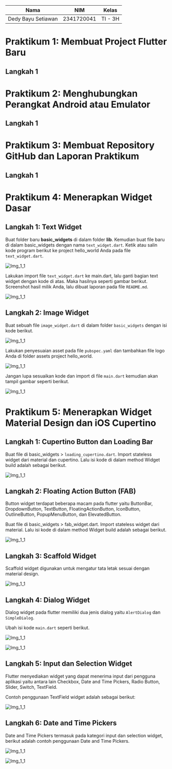 | Nama               | NIM        | Kelas   |
| -------------------- | ------------ | --------- |
| Dedy Bayu Setiawan | 2341720041 | TI - 3H |



# Praktikum 1: Membuat Project Flutter Baru

## Langkah 1

# Praktikum 2: Menghubungkan Perangkat Android atau Emulator

## Langkah 1

# Praktikum 3: Membuat Repository GitHub dan Laporan Praktikum

## Langkah 1

# Praktikum 4: Menerapkan Widget Dasar

## Langkah 1: Text Widget

Buat folder baru **basic_widgets** di dalam folder **lib**. Kemudian buat file baru di dalam basic_widgets dengan nama ```text_widget.dart```. Ketik atau salin kode program berikut ke project hello_world Anda pada file ```text_widget.dart```.

![Img_1_1](img/Screenshot_4_1_1.png)

Lakukan import file ```text_widget.dart``` ke main.dart, lalu ganti bagian text widget dengan kode di atas. Maka hasilnya seperti gambar berikut. Screenshot hasil milik Anda, lalu dibuat laporan pada file ```README.md```.

![Img_1_1](img/Screenshot_4_1_2.png)


## Langkah 2: Image Widget

Buat sebuah file ```image_widget.dart``` di dalam folder ```basic_widgets``` dengan isi kode berikut.

![Img_1_1](img/Screenshot_4_2_1.png)

Lakukan penyesuaian asset pada file ```pubspec.yaml``` dan tambahkan file logo Anda di folder assets project hello_world.

![Img_1_1](img/Screenshot_4_2_2.png)

Jangan lupa sesuaikan kode dan import di file ```main.dart``` kemudian akan tampil gambar seperti berikut.

![Img_1_1](img/Screenshot_4_2_3.png)


# Praktikum 5: Menerapkan Widget Material Design dan iOS Cupertino

## Langkah 1: Cupertino Button dan Loading Bar
Buat file di basic_widgets > ```loading_cupertino.dart```. Import stateless widget dari material dan cupertino. Lalu isi kode di dalam method Widget build adalah sebagai berikut.

![Img_1_1](img/Screenshot_5_1_1.png)


## Langkah 2: Floating Action Button (FAB)
Button widget terdapat beberapa macam pada flutter yaitu ButtonBar, DropdownButton, TextButton, FloatingActionButton, IconButton, OutlineButton, PopupMenuButton, dan ElevatedButton.

Buat file di basic_widgets > fab_widget.dart. Import stateless widget dari material. Lalu isi kode di dalam method Widget build adalah sebagai berikut.

![Img_1_1](img/Screenshot_5_2_1.png)


## Langkah 3: Scaffold Widget
Scaffold widget digunakan untuk mengatur tata letak sesuai dengan material design.

![Img_1_1](img/Screenshot_5_3_1.png)


## Langkah 4: Dialog Widget
Dialog widget pada flutter memiliki dua jenis dialog yaitu ```AlertDialog``` dan ```SimpleDialog```.

Ubah isi kode ```main.dart``` seperti berikut.

![Img_1_1](img/Screenshot_5_4_1.png)

![Img_1_1](img/Screenshot_5_4_2.png)


## Langkah 5: Input dan Selection Widget
Flutter menyediakan widget yang dapat menerima input dari pengguna aplikasi yaitu antara lain Checkbox, Date and Time Pickers, Radio Button, Slider, Switch, TextField.

Contoh penggunaan TextField widget adalah sebagai berikut:

![Img_1_1](img/Screenshot_5_5_1.png)


## Langkah 6: Date and Time Pickers
Date and Time Pickers termasuk pada kategori input dan selection widget, berikut adalah contoh penggunaan Date and Time Pickers.

![Img_1_1](img/Screenshot_5_6_1.png)

![Img_1_1](img/Screenshot_5_6_2.png)

